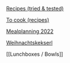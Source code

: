 

[Recipes (tried & tested)](projects/cooking/Recipes%20(tried%20&%20tested).md)

[To cook (recipes)](projects/cooking/To%20cook%20(recipes).md)

[Mealplanning 2022](projects/cooking/Mealplanning%202022.md)

[Weihnachtskekserl](projects/cooking/Weihnachtskekserl.md)

[[Lunchboxes / Bowls]]
